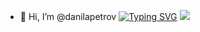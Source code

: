 - 👋 Hi, I’m @danilapetrov
[![Typing SVG](https://readme-typing-svg.herokuapp.com?color=%2336BCF7&lines=Intern+Java+Developer)](https://git.io/typing-svg)
![](https://komarev.com/ghpvc/?username=danilapetrov)
